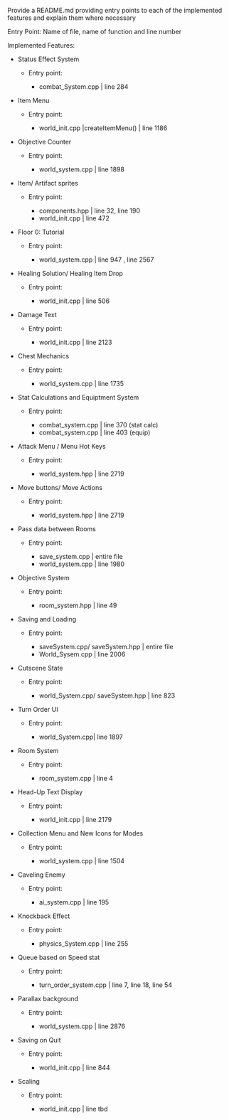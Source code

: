 Provide a README.md providing entry points to each of the implemented features and
explain them where necessary

Entry Point: Name of file, name of function and line number

Implemented Features:

- Status Effect System 
    <ul>
	<li> Entry point: </li>
	 <ul>
		<li> combat_System.cpp | line 284 </li>
	</ul>
    </ul>
    
- Item Menu 
    <ul>
	<li> Entry point: </li>
	 <ul>
		<li> world_init.cpp |createItemMenu() | line 1186 </li>
	</ul>
    </ul>
  
 - Objective Counter
    <ul>
	<li> Entry point: </li>
	 <ul>
		<li> world_system.cpp | line 1898 </li>
	</ul>
    </ul>
    
 - Item/ Artifact sprites
    <ul>
	<li> Entry point: </li>
	 <ul>
		<li> components.hpp | line 32, line 190 </li>
		<li> world_init.cpp | line 472 </li>
	</ul>
    </ul>
    
 - Floor 0: Tutorial
    <ul>
	<li> Entry point: </li>
	 <ul>
		<li> world_system.cpp | line 947 , line 2567  </li>
	</ul>
    </ul> 
    
 - Healing Solution/ Healing Item Drop
    <ul>
	<li> Entry point: </li>
	 <ul>
		<li> world_init.cpp |  line 506 </li>
	</ul>
    </ul>
    
 - Damage Text
    <ul>
	<li> Entry point: </li>
	 <ul>
		<li> world_init.cpp | line 2123 </li>
	</ul>
    </ul> 
    
 - Chest Mechanics
    <ul>
	<li> Entry point: </li>
	 <ul>
		<li> world_system.cpp | line 1735 </li>
	</ul>
    </ul>    
    
 - Stat Calculations and Equiptment System
    <ul>
	<li> Entry point: </li>
	 <ul>
		<li> combat_system.cpp | line 370 (stat calc) </li>
		<li> combat_system.cpp | line 403 (equip) </li>
	</ul>
    </ul>    
    
- Attack Menu / Menu Hot Keys
    <ul>
	<li> Entry point: </li>
	 <ul>
		<li> world_system.hpp | line 2719 </li>
	</ul>
    </ul>   
    
- Move buttons/ Move Actions 
    <ul>
	<li> Entry point: </li>
	 <ul>
		<li> world_system.hpp | line 2719 </li>
	</ul>
    </ul>  
    
- Pass data between Rooms 
    <ul>
	<li> Entry point: </li>
	 <ul>
		<li> save_system.cpp | entire file </li>
		<li> world_system.cpp | line 1980 </li>
	</ul>
    </ul>    
    
- Objective System 
    <ul>
	<li> Entry point: </li>
	 <ul>
		<li> room_system.hpp | line 49 </li>
	</ul>
    </ul>     
    
- Saving and Loading 
    <ul>
	<li> Entry point: </li>
	 <ul>
		<li> saveSystem.cpp/ saveSystem.hpp | entire file </li>
		<li> World_Sysem.cpp | line 2006 </li>
		
	</ul>
    </ul>
    
- Cutscene State 
    <ul>
	<li> Entry point: </li>
	 <ul>
		<li> world_System.cpp/ saveSystem.hpp | line 823  </li>
	</ul>
    </ul>     
    
- Turn Order UI 
    <ul>
	<li> Entry point: </li>
	 <ul>
		<li> world_System.cpp| line 1897  </li>
	</ul>
    </ul>      
    
- Room System
    <ul>
	<li> Entry point: </li>
	 <ul>
		<li> room_system.cpp | line 4  </li>
	</ul>
    </ul>    
    
- Head-Up Text Display
    <ul>
	<li> Entry point: </li>
	 <ul>
		<li> world_init.cpp | line 2179  </li>
	</ul>
    </ul>    
    
- Collection Menu and New Icons for Modes
    <ul>
	<li> Entry point: </li>
	 <ul>
		<li> world_system.cpp | line 1504  </li>
	</ul>
    </ul>    
    
- Caveling Enemy
    <ul>
	<li> Entry point: </li>
	 <ul>
		<li> ai_system.cpp | line 195  </li>
	</ul>
    </ul>      
    
- Knockback Effect
    <ul>
	<li> Entry point: </li>
	 <ul>
		<li> physics_System.cpp | line 255  </li>
	</ul>
    </ul>   
    
- Queue based on Speed stat
    <ul>
	<li> Entry point: </li>
	 <ul>
		<li> turn_order_system.cpp | line 7, line 18, line 54 </li>
	</ul>
    </ul>   
    
- Parallax background
    <ul>
	<li> Entry point: </li>
	 <ul>
		<li> world_system.cpp | line 2876 </li>
	</ul>
    </ul>        

- Saving on Quit
   <ul>
	<li> Entry point: </li>
	 <ul>
		<li> world_init.cpp | line 844  </li>
	</ul>
    </ul>        

- Scaling 
   <ul>
	<li> Entry point: </li>
	 <ul>
		<li> world_init.cpp | line tbd </li>
	</ul>
    </ul>     
